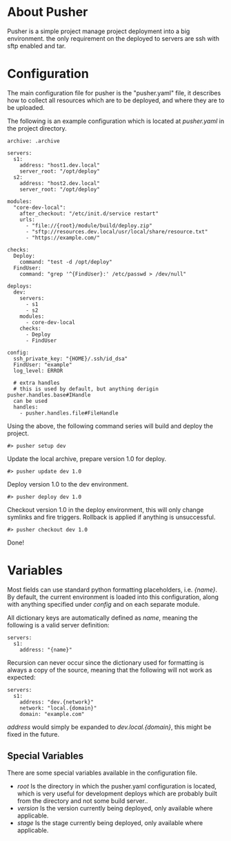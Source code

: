 About Pusher
===

Pusher is a simple project manage project deployment into a big environment.
the only requirement on the deployed to servers are ssh with sftp enabled and tar.

Configuration
===

The main configuration file for pusher is the "pusher.yaml" file, it describes
how to collect all resources which are to be deployed, and where they are to
be uploaded.

The following is an example configuration which is located at *pusher.yaml* in
the project directory.

    archive: .archive

    servers:
      s1:
        address: "host1.dev.local"
        server_root: "/opt/deploy"
      s2:
        address: "host2.dev.local"
        server_root: "/opt/deploy"

    modules:
      "core-dev-local":
        after_checkout: "/etc/init.d/service restart"
        urls:
          - "file://{root}/module/build/deploy.zip"
          - "sftp://resources.dev.local/usr/local/share/resource.txt"
          - "https://example.com/"

    checks:
      Deploy:
        command: "test -d /opt/deploy"
      FindUser:
        command: "grep '^{FindUser}:' /etc/passwd > /dev/null"

    deploys:
      dev:
        servers:
          - s1
          - s2
        modules:
          - core-dev-local
        checks:
          - Deploy
          - FindUser

    config:
      ssh_private_key: "{HOME}/.ssh/id_dsa"
      FindUser: "example"
      log_level: ERROR

      # extra handles
      # this is used by default, but anything derigin pusher.handles.base#IHandle
      can be used
      handles:
        - pusher.handles.file#FileHandle

Using the above, the following command series will build and deploy the
project.

    #> pusher setup dev

Update the local archive, prepare version 1.0 for deploy.

    #> pusher update dev 1.0

Deploy version 1.0 to the dev environment.

    #> pusher deploy dev 1.0

Checkout version 1.0 in the deploy environment, this will only change symlinks
and fire triggers. Rollback is applied if anything is unsuccessful.

    #> pusher checkout dev 1.0

Done!

Variables
===

Most fields can use standard python formatting placeholders, i.e. *{name}*.
By default, the current environment is loaded into this configuration, along
with anything specified under *config* and on each separate module.

All dictionary keys are automatically defined as *name*, meaning the following
is a valid server definition:

    servers:
      s1:
        address: "{name}"

Recursion can never occur since the dictionary used for formatting is always
a copy of the source, meaning that the following will not work as expected:

    servers:
      s1:
        address: "dev.{network}"
        network: "local.{domain}"
        domain: "example.com"

*address* would simply be expanded to _dev.local.{domain}_, this might be fixed
in the future.

Special Variables
---

There are some special variables available in the configuration file.

* *root* Is the directory in which the pusher.yaml configuration is located,
  which is very useful for development deploys which are probably built from
  the directory and not some build server..
* *version* Is the version currently being deployed, only available where
  applicable.
* *stage* Is the stage currently being deployed, only available where
  applicable.
